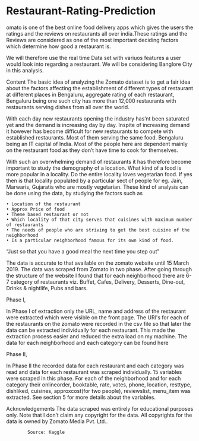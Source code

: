 # Restaurant-Rating-Prediction

omato is one of the best online food delivery apps which gives the users the ratings and the reviews on restaurants all over india.These ratings and the Reviews are considered as one of the most important deciding factors which determine how good a restaurant is. 

We will therefore use the real time Data set with variuos features a user would look into regarding a restaurant. We will be considering Banglore City in this analysis.

Content
The basic idea of analyzing the Zomato dataset is to get a fair idea about the factors affecting the establishment
of different types of restaurant at different places in Bengaluru, aggregate rating of each restaurant, Bengaluru
being one such city has more than 12,000 restaurants with restaurants serving dishes from all over the world.

With each day new restaurants opening the industry has’nt been saturated yet and the demand is increasing
day by day. Inspite of increasing demand it however has become difficult for new restaurants to compete with
established restaurants. Most of them serving the same food. Bengaluru being an IT capital of India. Most of the people here are dependent mainly on the restaurant food as they don’t have time to cook for themselves.

With such an overwhelming demand of restaurants it has therefore become important to study the demography
of a location. What kind of a food is more popular in a locality. Do the entire locality loves vegetarian food.
If yes then is that locality populated by a particular sect of people for eg. Jain, Marwaris, Gujaratis who are
mostly vegetarian. These kind of analysis can be done using the data, by studying the factors such as

    • Location of the restaurant
    • Approx Price of food
    • Theme based restaurant or not
    • Which locality of that city serves that cuisines with maximum number of restaurants
    • The needs of people who are striving to get the best cuisine of the neighborhood
    • Is a particular neighborhood famous for its own kind of food.

“Just so that you have a good meal the next time you step out”

The data is accurate to that available on the zomato website until 15 March 2019.
The data was scraped from Zomato in two phase. After going through the structure of the website I found that for each neighborhood there are 6-7 category of restaurants viz. Buffet, Cafes, Delivery, Desserts, Dine-out, Drinks & nightlife, Pubs and bars.

Phase I,

In Phase I of extraction only the URL, name and address of the restaurant were extracted which were visible on the front page. The URl's for each of the restaurants on the zomato were recorded in the csv file so that later the data can be extracted individually for each restaurant. This made the extraction process easier and reduced the extra load on my machine. The data for each neighborhood and each category can be found here

Phase II,

In Phase II the recorded data for each restaurant and each category was read and data for each restaurant was scraped individually. 15 variables were scraped in this phase. For each of the neighborhood and for each category their onlineorder, booktable, rate, votes, phone, location, resttype, dishliked, cuisines, approxcost(for two people), reviewslist, menu_item was extracted. See section 5 for more details about the variables.

Acknowledgements
The data scraped was entirely for educational purposes only. Note that I don’t claim any copyright for the data. All copyrights for the data is owned by Zomato Media Pvt. Ltd..

            Source: Kaggle
